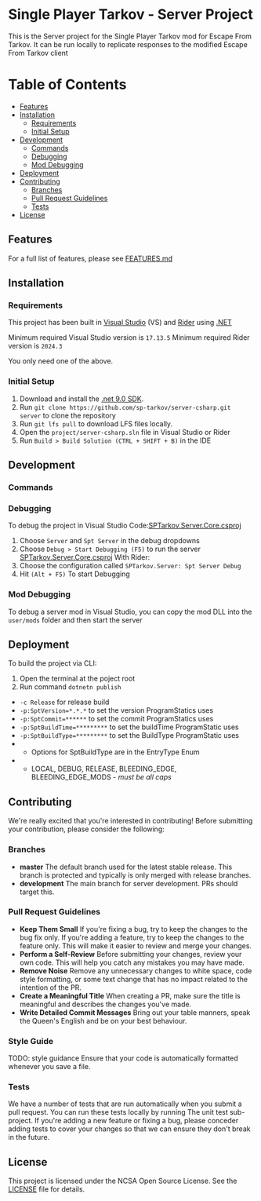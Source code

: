 # Single Player Tarkov - Server Project

This is the Server project for the Single Player Tarkov mod for Escape From Tarkov. It can be run locally to replicate responses to the modified Escape From Tarkov client


# Table of Contents

- [Features](#features)
- [Installation](#installation)
  - [Requirements](#requirements)
  - [Initial Setup](#initial-setup)
- [Development](#development)
  - [Commands](#commands)
  - [Debugging](#debugging)
  - [Mod Debugging](#mod-debugging)
- [Deployment]()
- [Contributing](#contributing)
  - [Branches](#branchs)
  - [Pull Request Guidelines](#pull-request-guidelines)
  - [Tests](#tests)
- [License](#license)

## Features

For a full list of features, please see [FEATURES.md](FEATURES.md)

## Installation

### Requirements

This project has been built in [Visual Studio](https://visualstudio.microsoft.com/) (VS) and [Rider](https://www.jetbrains.com/rider/) using [.NET](https://dotnet.microsoft.com/en-us/)

Minimum required Visual Studio version is `17.13.5`
Minimum required Rider version is `2024.3`

You only need one of the above.

### Initial Setup

1. Download and install the [.net 9.0 SDK](https://dotnet.microsoft.com/en-us/download/dotnet/9.0).
2. Run `git clone https://github.com/sp-tarkov/server-csharp.git server` to clone the repository
3. Run `git lfs pull` to download LFS files locally.
4. Open the `project/server-csharp.sln` file in Visual Studio or Rider
5. Run `Build > Build Solution (CTRL + SHIFT + B)` in the IDE

## Development

### Commands

### Debugging

To debug the project in Visual Studio Code:[SPTarkov.Server.Core.csproj](Libraries/SPTarkov.Server.Core/SPTarkov.Server.Core.csproj)
1. Choose `Server` and `Spt Server` in the debug dropdowns
2. Choose `Debug > Start Debugging (F5)` to run the server
[SPTarkov.Server.Core.csproj](Libraries/SPTarkov.Server.Core/SPTarkov.Server.Core.csproj)
With Rider:
1. Choose the configuration called `SPTarkov.Server: Spt Server Debug`
2. Hit `(Alt + F5)` To start Debugging

### Mod Debugging

To debug a server mod in Visual Studio, you can copy the mod DLL into the `user/mods` folder and then start the server

## Deployment

To build the project via CLI:
1. Open the terminal at the poject root
2. Run command `dotnetn publish`
- `-c Release` for release build
- `-p:SptVersion=*.*.*` to set the version ProgramStatics uses
- `-p:SptCommit=******` to set the commit ProgramStatics uses
- `-p:SptBuildTime=*********` to set the buildTime ProgramStatic uses
- `-p:SptBuildType=*********` to set the BuildType ProgramStatic uses
- - Options for SptBuildType are in the EntryType Enum
- - LOCAL, DEBUG, RELEASE, BLEEDING_EDGE, BLEEDING_EDGE_MODS - *must be all caps*

## Contributing

We're really excited that you're interested in contributing! Before submitting your contribution, please consider the following:

### Branches

- **master**
  The default branch used for the latest stable release. This branch is protected and typically is only merged with release branches.
- **development**
  The main branch for server development. PRs should target this.

### Pull Request Guidelines

- **Keep Them Small**
  If you're fixing a bug, try to keep the changes to the bug fix only. If you're adding a feature, try to keep the changes to the feature only. This will make it easier to review and merge your changes.
- **Perform a Self-Review**
  Before submitting your changes, review your own code. This will help you catch any mistakes you may have made.
- **Remove Noise**
  Remove any unnecessary changes to white space, code style formatting, or some text change that has no impact related to the intention of the PR.
- **Create a Meaningful Title**
  When creating a PR, make sure the title is meaningful and describes the changes you've made.
- **Write Detailed Commit Messages**
  Bring out your table manners, speak the Queen's English and be on your best behaviour.

### Style Guide

 TODO: style guidance
 Ensure that your code is automatically formatted whenever you save a file.

### Tests

We have a number of tests that are run automatically when you submit a pull request. You can run these tests locally by running The unit test sub-project. If you're adding a new feature or fixing a bug, please conceder adding tests to cover your changes so that we can ensure they don't break in the future.

## License

This project is licensed under the NCSA Open Source License. See the [LICENSE](LICENSE.md) file for details.
